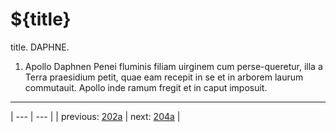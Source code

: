 # ${title}

title. DAPHNE.



1. Apollo Daphnen Penei fluminis filiam uirginem cum perse-queretur, illa a Terra praesidium petit, quae eam recepit in se et in arborem laurum commutauit. Apollo inde ramum fregit et in caput imposuit.



---

| --- | --- |
| previous: [202a](../202a/) | next: [204a](../204a/) |